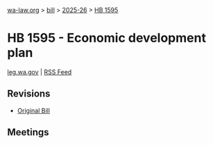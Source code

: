[wa-law.org](/) > [bill](/bill/) > [2025-26](/bill/2025-26/) > [HB 1595](/bill/2025-26/hb/1595/)

# HB 1595 - Economic development plan
[leg.wa.gov](https://app.leg.wa.gov/billsummary?BillNumber=1595&Year=2025&Initiative=false) | [RSS Feed](./rss.xml)

## Revisions
* [Original Bill](1/)

## Meetings